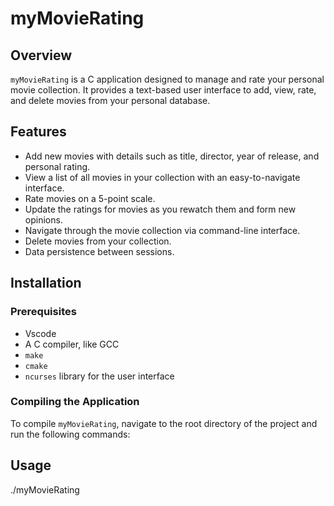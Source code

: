 # myMovieRating

## Overview
`myMovieRating` is a C application designed to manage and rate your personal movie collection. It provides a text-based user interface to add, view, rate, and delete movies from your personal database.

## Features
- Add new movies with details such as title, director, year of release, and personal rating.
- View a list of all movies in your collection with an easy-to-navigate interface.
- Rate movies on a 5-point scale.
- Update the ratings for movies as you rewatch them and form new opinions.
- Navigate through the movie collection via command-line interface.
- Delete movies from your collection.
- Data persistence between sessions.

## Installation

### Prerequisites
- Vscode 
- A C compiler, like GCC
- `make`
- `cmake`
- `ncurses` library for the user interface


### Compiling the Application
To compile `myMovieRating`, navigate to the root directory of the project and run the following commands:

## Usage
./myMovieRating 
